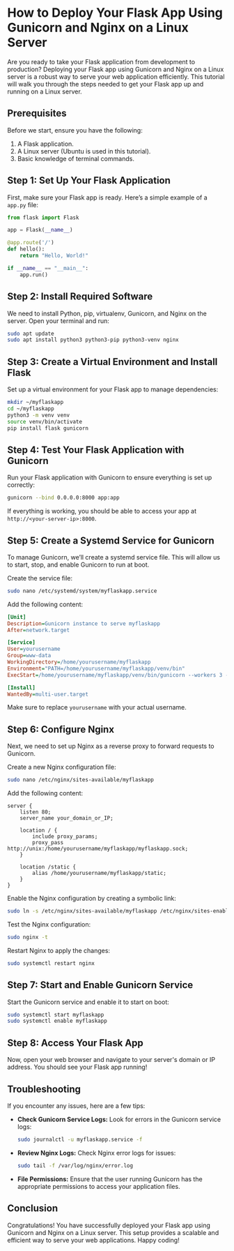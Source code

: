 # How to Deploy Your Flask App Using Gunicorn and Nginx on a Linux Server

Are you ready to take your Flask application from development to production? Deploying your Flask app using Gunicorn and Nginx on a Linux server is a robust way to serve your web application efficiently. This tutorial will walk you through the steps needed to get your Flask app up and running on a Linux server.

## Prerequisites

Before we start, ensure you have the following:

1. A Flask application.
2. A Linux server (Ubuntu is used in this tutorial).
3. Basic knowledge of terminal commands.

## Step 1: Set Up Your Flask Application

First, make sure your Flask app is ready. Here’s a simple example of a `app.py` file:

```python
from flask import Flask

app = Flask(__name__)

@app.route('/')
def hello():
    return "Hello, World!"

if __name__ == "__main__":
    app.run()
```

## Step 2: Install Required Software

We need to install Python, pip, virtualenv, Gunicorn, and Nginx on the server. Open your terminal and run:

```bash
sudo apt update
sudo apt install python3 python3-pip python3-venv nginx
```

## Step 3: Create a Virtual Environment and Install Flask

Set up a virtual environment for your Flask app to manage dependencies:

```bash
mkdir ~/myflaskapp
cd ~/myflaskapp
python3 -m venv venv
source venv/bin/activate
pip install flask gunicorn
```

## Step 4: Test Your Flask Application with Gunicorn

Run your Flask application with Gunicorn to ensure everything is set up correctly:

```bash
gunicorn --bind 0.0.0.0:8000 app:app
```

If everything is working, you should be able to access your app at `http://<your-server-ip>:8000`.

## Step 5: Create a Systemd Service for Gunicorn

To manage Gunicorn, we’ll create a systemd service file. This will allow us to start, stop, and enable Gunicorn to run at boot.

Create the service file:

```bash
sudo nano /etc/systemd/system/myflaskapp.service
```

Add the following content:

```ini
[Unit]
Description=Gunicorn instance to serve myflaskapp
After=network.target

[Service]
User=yourusername
Group=www-data
WorkingDirectory=/home/yourusername/myflaskapp
Environment="PATH=/home/yourusername/myflaskapp/venv/bin"
ExecStart=/home/yourusername/myflaskapp/venv/bin/gunicorn --workers 3 --bind unix:/home/yourusername/myflaskapp/myflaskapp.sock -m 007 app:app

[Install]
WantedBy=multi-user.target
```

Make sure to replace `yourusername` with your actual username.

## Step 6: Configure Nginx

Next, we need to set up Nginx as a reverse proxy to forward requests to Gunicorn.

Create a new Nginx configuration file:

```bash
sudo nano /etc/nginx/sites-available/myflaskapp
```

Add the following content:

```nginx
server {
    listen 80;
    server_name your_domain_or_IP;

    location / {
        include proxy_params;
        proxy_pass http://unix:/home/yourusername/myflaskapp/myflaskapp.sock;
    }

    location /static {
        alias /home/yourusername/myflaskapp/static;
    }
}
```

Enable the Nginx configuration by creating a symbolic link:

```bash
sudo ln -s /etc/nginx/sites-available/myflaskapp /etc/nginx/sites-enabled
```

Test the Nginx configuration:

```bash
sudo nginx -t
```

Restart Nginx to apply the changes:

```bash
sudo systemctl restart nginx
```

## Step 7: Start and Enable Gunicorn Service

Start the Gunicorn service and enable it to start on boot:

```bash
sudo systemctl start myflaskapp
sudo systemctl enable myflaskapp
```

## Step 8: Access Your Flask App

Now, open your web browser and navigate to your server's domain or IP address. You should see your Flask app running!

## Troubleshooting

If you encounter any issues, here are a few tips:

- **Check Gunicorn Service Logs:** Look for errors in the Gunicorn service logs:

  ```bash
  sudo journalctl -u myflaskapp.service -f
  ```

- **Review Nginx Logs:** Check Nginx error logs for issues:

  ```bash
  sudo tail -f /var/log/nginx/error.log
  ```

- **File Permissions:** Ensure that the user running Gunicorn has the appropriate permissions to access your application files.

## Conclusion

Congratulations! You have successfully deployed your Flask app using Gunicorn and Nginx on a Linux server. This setup provides a scalable and efficient way to serve your web applications. Happy coding!

